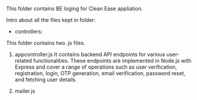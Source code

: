 This folder contains BE loging for Clean Ease appliation.

Intro about all the files kept in folder:

* controllers:

This folder contains two .js files.

1. appcontroller.js
   It contains backend API endpoints for various user-related functionalities. These endpoints are implemented in Node.js with Express and cover a range of operations such as user verification, registration, login, OTP generation, email verification, password reset, and fetching user details.

2. mailer.js
